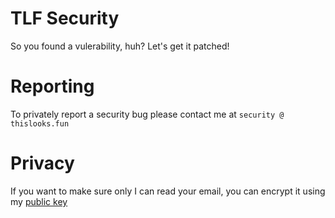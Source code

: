 # TLF Security

So you found a vulerability, huh? Let's get it patched!

# Reporting

To privately report a security bug please contact me at `security @ thislooks.fun`

# Privacy

If you want to make sure only I can read your email, you can encrypt it using my [public key](pgp_pub.asc)
